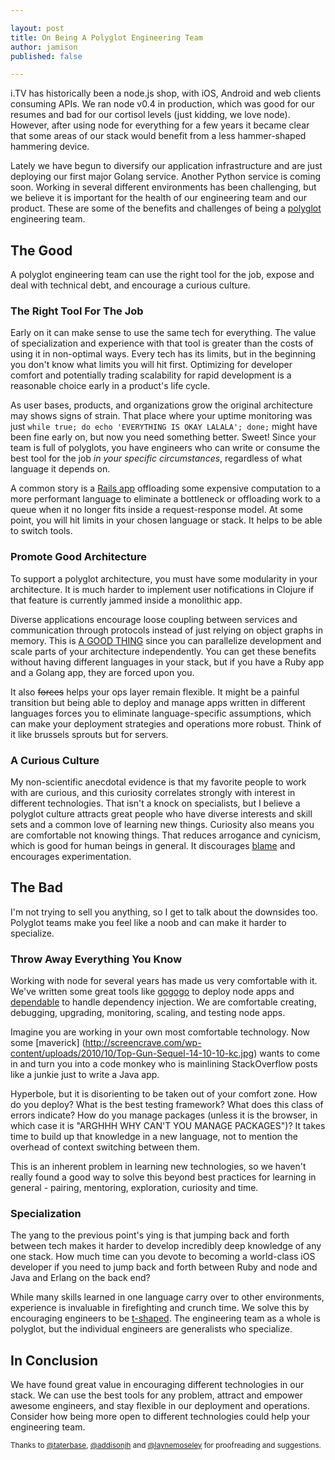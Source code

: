 ```yaml
---

layout: post
title: On Being A Polyglot Engineering Team
author: jamison
published: false

---
```

 i.TV has historically been a node.js shop, with iOS, Android and web clients consuming APIs. We ran node v0.4 in production, which was good for our resumes and bad for our cortisol levels (just kidding, we love node). However, after using node for everything for a few years it became clear that some areas of our stack would benefit from a less hammer-shaped hammering device.

Lately we have begun to diversify our application infrastructure and are just deploying our first major Golang service. Another Python service is coming soon. Working in several different environments has been challenging, but we believe it is important for the health of our engineering team and our product. These are some of the benefits and challenges of being a [polyglot](http://en.wikipedia.org/wiki/Polyglotism) engineering team.

## The Good

A polyglot engineering team can use the right tool for the job, expose and deal with technical debt, and encourage a curious culture.

### The Right Tool For The Job

Early on it can make sense to use the same tech for everything. The value of specialization and experience with that tool is greater than the costs of using it in non-optimal ways. Every tech has its limits, but in the beginning you don't know what limits you will hit first. Optimizing for developer comfort and potentially trading scalability for rapid development is a reasonable choice early in a product's life cycle.

As user bases, products, and organizations grow the original architecture may shows signs of strain. That place where your uptime monitoring was just `while true; do echo 'EVERYTHING IS OKAY LALALA'; done;` might have been fine early on, but now you need something better. Sweet! Since your team is full of polyglots, you have engineers who can write or consume the best tool for the job *in your specific circumstances*, regardless of what language it depends on.

A common story is a [Rails app](http://www.infoq.com/articles/twitter-java-use) offloading some expensive computation to a more performant language to eliminate a bottleneck or offloading work to a queue when it no longer fits inside a request-response model. At some point, you will hit limits in your chosen language or stack. It helps to be able to switch tools.

### Promote Good Architecture
To support a polyglot architecture, you must have some modularity in your architecture. It is much harder to implement user notifications in Clojure if that feature is currently jammed inside a monolithic app.

Diverse applications encourage loose coupling between services and communication through protocols instead of just relying on object graphs in memory. This is [A GOOD THING](http://12factor.net/) since you can parallelize development and scale parts of your architecture independently. You can get these benefits without having different languages in your stack, but if you have a Ruby app and a Golang app, they are forced upon you.

It also <strike>forces</strike> helps your ops layer remain flexible. It might be a painful transition but being able to deploy and manage apps written in different languages forces you to eliminate language-specific assumptions, which can make your deployment strategies and operations more robust. Think of it like brussels sprouts but for servers.

### A Curious Culture
My non-scientific anecdotal evidence is that my favorite people to work with are curious, and this curiosity correlates strongly with interest in different technologies. That isn't a knock on specialists, but I believe a polyglot culture attracts great people who have diverse interests and skill sets and a common love of learning new things. Curiosity also means you are comfortable not knowing things. That reduces arrogance and cynicism, which is good for human beings in general. It discourages [blame](http://codeascraft.com/2012/05/22/blameless-postmortems/) and encourages experimentation.

## The Bad
I'm not trying to sell you anything, so I get to talk about the downsides too. Polyglot teams make you feel like a noob and can make it harder to specialize.

### Throw Away Everything You Know
Working with node for several years has made us very comfortable with it. We've written some great tools like  [gogogo](https://github.com/idottv/gogogo) to deploy node apps and [dependable](https://github.com/idottv/dependable) to handle dependency injection. We are comfortable creating, debugging, upgrading, monitoring, scaling, and testing node apps.

Imagine you are working in your own most comfortable technology. Now some [maverick] (http://screencrave.com/wp-content/uploads/2010/10/Top-Gun-Sequel-14-10-10-kc.jpg) wants to come in and turn you into a code monkey who is mainlining StackOverflow posts like a junkie just to write a Java app.

Hyperbole, but it is disorienting to be taken out of your comfort zone. How do you deploy? What is the best testing framework? What does this class of errors indicate? How do you manage packages (unless it is the browser, in which case it is "ARGHHH WHY CAN'T YOU MANAGE PACKAGES")? It takes time to build up that knowledge in a new language, not to mention the overhead of context switching between them.

This is an inherent problem in learning new technologies, so we haven't really found a good way to solve this beyond best practices for learning in general - pairing, mentoring, exploration, curiosity and time.

### Specialization
The yang to the previous point's ying is that jumping back and forth between tech makes it harder to develop incredibly deep knowledge of any one stack. How much time can you devote to becoming a world-class iOS developer if you need to jump back and forth between Ruby and node and Java and Erlang on the back end?

While many skills learned in one language carry over to other environments, experience is invaluable in firefighting and crunch time. We solve this by encouraging engineers to be [t-shaped](http://www.adam-mcfarland.net/wp-content/uploads/2012/12/valve_t_shaped_people.png). The engineering team as a whole is polyglot, but the individual engineers are generalists who specialize.

## In Conclusion

We have found great value in encouraging different technologies in our stack. We can use the best tools for any problem, attract and empower awesome engineers, and stay flexible in our deployment and operations. Consider how being more open to different technologies could help your engineering team.

<small>Thanks to [@taterbase](http://twitter.com/taterbase), [@addisonjh](http://twitter.com/addisonjh) and [@laynemoseley](https://twitter.com/laynemoseley) for proofreading and suggestions.</small>
